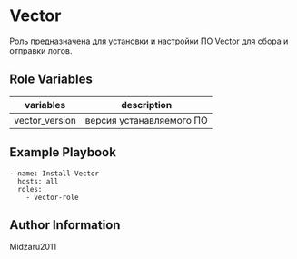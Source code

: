 Vector
=========

Роль предназначена для установки и настройки ПО Vector для сбора и отправки логов.


Role Variables
--------------

| variables | description |
|--------|-----------|
| vector_version | версия устанавляемого ПО |


Example Playbook
----------------
```
- name: Install Vector
  hosts: all
  roles:
    - vector-role
```

Author Information
------------------

Midzaru2011
